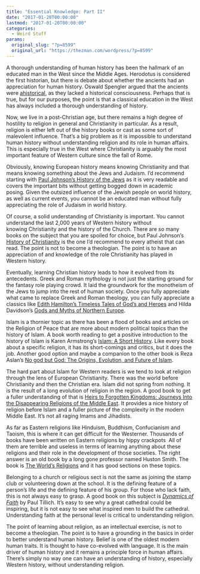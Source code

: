 ```yaml
---
title: "Essential Knowledge: Part II"
date: "2017-01-20T00:00:00"
lastmod: "2017-01-20T00:00:00"
categories:
  - Weird Stuff
params:
  original_slug: "?p=8599"
  original_url: "https://thezman.com/wordpress/?p=8599"
---
```


A thorough understanding of human history has been the hallmark of an
educated man in the West since the Middle Ages. Herodotus is considered
the first historian, but there is debate about whether the ancients had
an appreciation for human history. Oswald Spengler argued that the
ancients were <a href="https://en.wikipedia.org/wiki/Ahistoricism"
target="_blank">ahistorical</a>, as they lacked a historical
consciousness. Perhaps that is true, but for our purposes, the point is
that a classical education in the West has always included a thorough
understanding of history.

Now, we live in a post-Christian age, but there remains a high degree of
hostility to religion in general and Christianity in particular. As a
result, religion is either left out of the history books or cast as some
sort of malevolent influence. That’s a big problem as it is impossible
to understand human history without understanding religion and its role
in human affairs. This is especially true in the West where Christianity
is arguably the most important feature of Western culture since the fall
of Rome.

Obviously, knowing European history means knowing Christianity and that
means knowing something about the Jews and Judaism. I’d recommend
starting with
<a href="https://www.amazon.com/History-Jews-Paul-Johnson/dp/0060915331"
target="_blank">Paul Johnson’s History of the Jews</a> as it is very
readable and covers the important bits without getting bogged down in
academic posing. Given the outsized influence of the Jewish people on
world history, as well as current events, you cannot be an educated man
without fully appreciating the role of Judaism in world history.

Of course, a solid understanding of Christianity is important. You
cannot understand the last 2,000 years of Western history without
knowing Christianity and the history of the Church. There are so many
books on the subject that you are spoiled for choice, but Paul Johnson’s
<a
href="https://www.amazon.com/History-Christianity-Paul-Johnson/dp/0684815036/ref=pd_bxgy_14_img_2?ie=UTF8&amp;psc=1&amp;refRID=6PDFAHED837FCT296ZNH"
target="_blank">History of Christianity</a> is the one I’d recommend to
every atheist that can read. The point is not to become a theologian.
The point is to have an appreciation of and knowledge of the role
Christianity has played in Western history.

Eventually, learning Christian history leads to how it evolved from its
antecedents. Greek and Roman mythology is not just the starting ground
for the fantasy role playing crowd. It laid the groundwork for the
monotheism of the Jews to jump into the rest of human society. Once you
fully appreciate what came to replace Greek and Roman theology, you can
fully appreciate a classics like <a
href="https://www.amazon.com/Mythology-Timeless-Tales-Gods-Heroes/dp/0446574759"
target="_blank">Edith Hamilton’s Timeless Tales of God’s and Heroes</a> and Hilda
Davidson’s <a
href="https://www.amazon.com/gp/product/0140136274/ref=as_li_ss_tl?ie=UTF8&amp;camp=1789&amp;creative=390957&amp;creativeASIN=0140136274&amp;linkCode=as2&amp;tag=norsemytho-20"
target="_blank">Gods and Myths of Northern Europe</a>.

Islam is a thornier topic as there has been a flood of books and
articles on the Religion of Peace that are more about modern political
topics than the history of Islam. A book worth reading to get a positive
introduction to the history of Islam is Karen Armstrong’s <a
href="https://www.amazon.com/Islam-History-Modern-Library-Chronicles/dp/081296618X/ref=sr_1_3?s=books&amp;ie=UTF8&amp;qid=1483624881&amp;sr=1-3&amp;keywords=history+of+islam"
target="_blank">Islam: A Short History</a>. Like every book about a
specific religion, it has its short-comings and critics, but it does the
job. Another good option and maybe a companion to the other book is Reza
Aslan’s <a
href="https://www.amazon.com/god-but-God-Updated-Evolution/dp/0812982444/ref=pd_sim_14_4?_encoding=UTF8&amp;pd_rd_i=0812982444&amp;pd_rd_r=0C6NMX5BWY73X2ZD9X40&amp;pd_rd_w=yRJoj&amp;pd_rd_wg=sKPvu&amp;psc=1&amp;refRID=0C6NMX5BWY73X2ZD9X40"
target="_blank">No god but God: The Origins, Evolution, and Future of
Islam</a>.

The hard part about Islam for Western readers is we tend to look
at religion through the lens of European Christianity. There was the
world before Christianity and then the Christian era. Islam did not
spring from nothing. It is the result of a long evolution of religion in
the region. A good book to get a fuller understanding of that is <a
href="https://www.amazon.com/dp/0465030564/ref=wl_it_dp_o_pC_nS_ttl?_encoding=UTF8&amp;colid=3OOE7NHH1H5WD&amp;coliid=I268HPMGZ185SG"
target="_blank">Heirs to Forgotten Kingdoms: Journeys Into the
Disappearing Religions of the Middle East</a>. It provides a nice
history of religion before Islam and a fuller picture of the complexity
in the modern Middle East. It’s not all raging Imams and Jihadists.

As far as Eastern religions like Hinduism, Buddhism, Confucianism and
Taoism, this is where it can get difficult for the Westerner. Thousands
of books have been written on Eastern religions by hippy crackpots  All
of them are terrible and useless in terms of learning anything about
these religions and their role in the development of those societies.
The right answer is an old book by a long gone professor named Huston
Smith. The book is <a
href="https://www.amazon.com/Worlds-Religions-Plus-Huston-Smith/dp/0061660183/ref=sr_1_3?s=books&amp;ie=UTF8&amp;qid=1483626185&amp;sr=1-3&amp;keywords=history+of+religion"
target="_blank">The World’s Religions</a> and it has good sections on
these topics.

Belonging to a church or religious sect is not the same as joining the
stamp club or volunteering down at the school. It is the defining
feature of a person’s life and the defining feature of his group. For
those who lack faith, this is not always easy to grasp. A good book on
this subject is <a
href="https://www.amazon.com/Dynamics-Faith-Perennial-Classics-Tillich/dp/0060937130/ref=zg_bs_12785_16?_encoding=UTF8&amp;psc=1&amp;refRID=7BWBJYAJCY4AH5PD7BGP"
target="_blank"><em>Dynamics of Faith</em></a> by Paul Tillich. It’s
easy to see why a great cathedral could be inspiring, but it is not easy
to see what inspired men to build the cathedral. Understanding faith at
the personal level is critical to understanding religion.

The point of learning about religion, as an intellectual exercise, is
not to become a theologian. The point is to have a grounding in the
basics in order to better understand human history. Belief is one of the
oldest modern human traits. It is thought to have co-evolved with
language. It is the main driver of human history and it remains a
principle force in human affairs. There’s simply no way one can have an
understanding of history, especially Western history, without
understanding religion.
